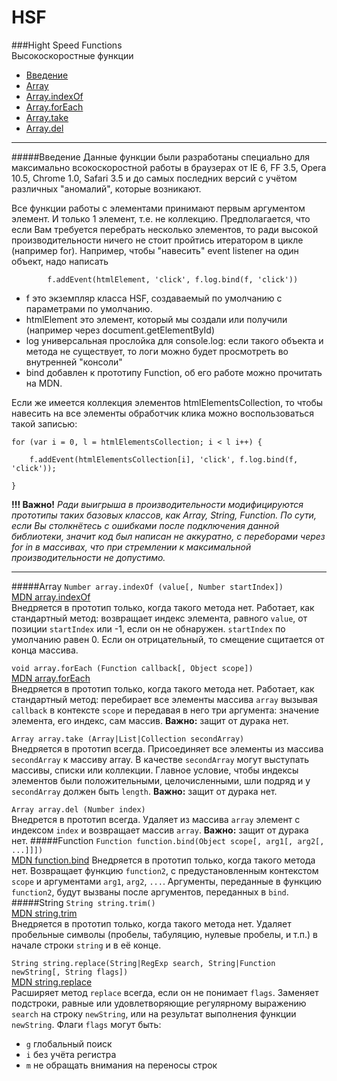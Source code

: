 HSF
===

###Hight Speed Functions <br/> Высокоскоростные функции

 - [Введение](#intro)
 - [Array](#array)
  - [Array.indexOf](#arrayIndexOf)
  - [Array.forEach](#arrayForEach)
  - [Array.take](#arrayTake)
  - [Array.del](#arrayDel)
  ---
  <b id="intro"></b>
#####Введение
  Данные функции были разработаны специально для максимально всокоскоростной работы в браузерах от IE 6, FF 3.5, 
  Opera 10.5, Chrome 1.0, Safari 3.5 и до самых последних версий с учётом различных "аномалий", которые возникают.
  
  Все функции работы с элементами принимают первым аргументом элемент. И только 1 элемент, т.е. не коллекцию. Предполагается, что если Вам требуется перебрать несколько элементов, то ради высокой производительности ничего не стоит пройтись итератором в цикле (например for). Например, чтобы "навесить" event listener на один объект, надо написать
            
            f.addEvent(htmlElement, 'click', f.log.bind(f, 'click'))
            
- f это экземпляр класса HSF, создаваемый по умолчанию с параметрами по умолчанию.
- htmlElement это элемент, который мы создали или получили (например через document.getElementById)
- log универсальная прослойка для console.log: если такого объекта и метода не существует, то логи можно будет просмотреть во внутренней "консоли"
- bind добавлен к прототипу Function, об его работе можно прочитать на MDN.
  <br />
  
Если же имеется коллекция элементов htmlElementsCollection, то чтобы навесить на все элементы обработчик клика можно воспользоваться такой записью:
  
    for (var i = 0, l = htmlElementsCollection; i < l i++) {
    
        f.addEvent(htmlElementsCollection[i], 'click', f.log.bind(f, 'click'));
        
    }
  
  <b>!!! Важно!</b>
  <i>Ради выигрыша в производительности модифицируются прототипы таких базовых классов, как Array, String, Function. По сути, если Вы столкнётесь с ошибками после подключения данной библиотеки, значит код был написан не аккуратно, с переборами через for in в массивах, что при стремлении к максимальной производительности не допустимо.</i>
  
  ---
  <b id="array"></b>
#####Array
  <b id="arrayIndexOf"></b>
  `Number array.indexOf (value[, Number startIndex])` <br />
  [MDN array.indexOf](https://developer.mozilla.org/en-US/docs/Web/JavaScript/Reference/Global_Objects/Array/indexIf) <br />
  Внедряется в прототип только, когда такого метода нет. 
  Работает, как стандартный метод: возвращает индекс элемента, равного `value`, от позиции `startIndex` или -1, если он не обнаружен. `startIndex` по умолчанию равен 0. Если он отрицательный, то смещение сщитается от конца массива. 
  
  <b id="arrayForEach"></b>
  `void array.forEach (Function callback[, Object scope])` <br>
  [MDN array.forEach](https://developer.mozilla.org/en-US/docs/Web/JavaScript/Reference/Global_Objects/Array/forEach)<br />
  Внедряется в прототип только, когда такого метода нет. 
  Работает, как стандартный метод: перебирает все элементы массива `array` вызывая `callback` в контексте `scope` и передавая в него три аргумента: значение элемента, его индекс, сам массив.
  <b>Важно:</b> защит от дурака нет.
  
  <b id="arrayTake"></b>
  `Array array.take (Array|List|Collection secondArray)` <br />
  Внедряется в прототип всегда.
  Присоединяет все элементы из массива `secondArray` к массиву array. В качестве `secondArray` могут выступать массивы, списки или коллекции. Главное условие, чтобы индексы элементов были положительными, целочисленными, шли подряд и у `secondArray` должен быть `length`. 
  <b>Важно:</b> защит от дурака нет.
  
  <b id="arrayВуд"></b>
  `Array array.del (Number index)` <br />
  Внедрется в прототип всегда.
  Удаляет из массива `array` элемент с индексом `index` и возвращает массив `array`. 
  <b>Важно:</b> защит от дурака нет.
#####Function
  `Function function.bind(Object scope[, arg1[, arg2[, ...]]])`<br />
  [MDN function.bind](https://developer.mozilla.org/en-US/docs/Web/JavaScript/Reference/Global_Objects/Function/bind)
  Внедряется в прототип только, когда такого метода нет. 
  Возвращает функцию `function2`, с предустановленным контекстом `scope` и аргументами `arg1`, `arg2`, `...`. Аргументы, переданные в функцию  `function2`, будут вызваны после аргументов, переданных в `bind`.
#####String
  `String string.trim()` <br />
  [MDN string.trim](https://developer.mozilla.org/en-US/docs/Web/JavaScript/Reference/Global_Objects/String/trim) <br />
  Внедряется в прототип только, когда такого метода нет. 
  Удаляет пробельные символы (пробелы, табуляцию, нулевые пробелы, и т.п.) в начале строки `string` и в её конце.
  
  `String string.replace(String|RegExp search, String|Function newString[, String flags])`<br />
  [MDN string.replace](https://developer.mozilla.org/en-US/docs/Web/JavaScript/Reference/Global_Objects/String/replace) <br />
  Расширяет метод `replace` всегда, если он не понимает `flags`.
  Заменяет подстроки, равные или удовлетворяющие регулярному выражению `search` на строку `newString`, или на результат выполнения функции `newString`. Флаги `flags` могут быть:
  
  - `g` глобальный поиск
  - `i` без учёта регистра
  - `m` не обращать внимания на переносы строк
  